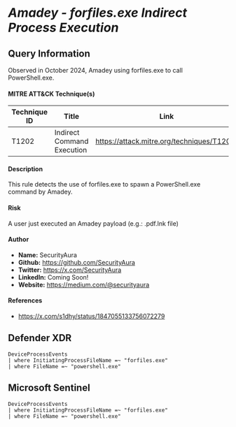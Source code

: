 # *Amadey - forfiles.exe Indirect Process Execution*

## Query Information

Observed in October 2024, Amadey using forfiles.exe to call PowerShell.exe.

#### MITRE ATT&CK Technique(s)

| Technique ID | Title    | Link    |
| ---  | --- | --- |
| T1202 | Indirect Command Execution | https://attack.mitre.org/techniques/T1202/ |

#### Description

This rule detects the use of forfiles.exe to spawn a PowerShell.exe command by Amadey.

#### Risk

A user just executed an Amadey payload (e.g.: .pdf.lnk file)

#### Author <Optional>
- **Name:** SecurityAura
- **Github:** https://github.com/SecurityAura
- **Twitter:** https://x.com/SecurityAura
- **LinkedIn:** Coming Soon!
- **Website:** https://medium.com/@securityaura

#### References
- https://x.com/s1dhy/status/1847055133756072279

## Defender XDR
```KQL
DeviceProcessEvents
| where InitiatingProcessFileName =~ "forfiles.exe"
| where FileName =~ "powershell.exe"
```
## Microsoft Sentinel
```KQL
DeviceProcessEvents
| where InitiatingProcessFileName =~ "forfiles.exe"
| where FileName =~ "powershell.exe"
```
